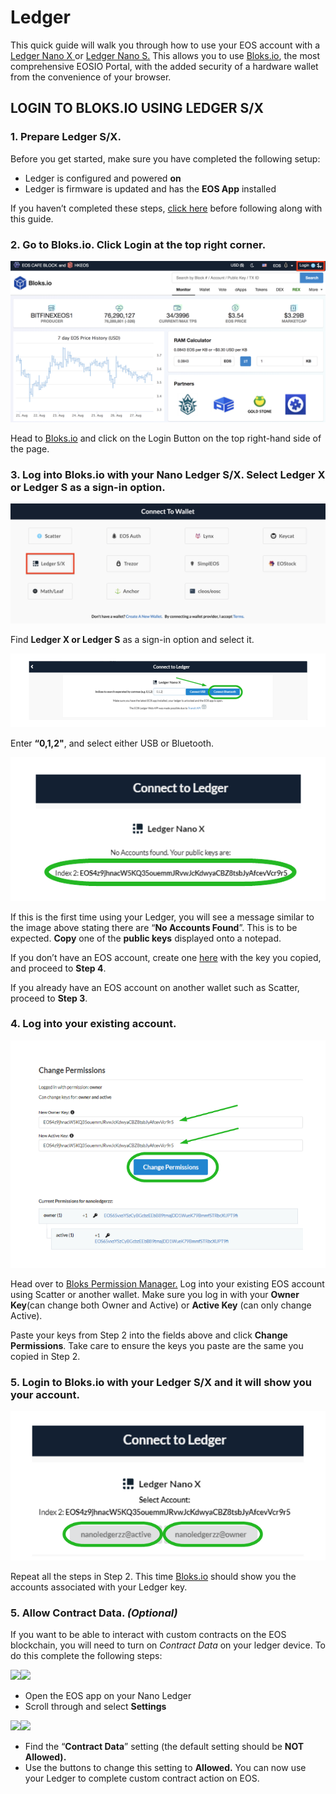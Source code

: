 # Ledger

This quick guide will walk you through how to use your EOS account with a [Ledger Nano X ](https://shop.ledger.com/products/ledger-nano-x)or [Ledger Nano S.](https://shop.ledger.com/products/ledger-nano-s/) This allows you to use [Bloks.io](https://bloks.io/), the most comprehensive EOSIO Portal, with the added security of a hardware wallet from the convenience of your browser.

## LOGIN TO BLOKS.IO USING LEDGER S/X

### 1. Prepare Ledger S/X.

Before you get started, make sure you have completed the following setup:

* Ledger is configured and powered **on**
* Ledger is firmware is updated and has the **EOS App** installed

If you haven’t completed these steps, [click here](https://support.ledger.com/hc/en-us/articles/360000613793-Set-up-as-new-device) before following along with this guide.

### 2. Go to Bloks.io. Click Login at the top right corner. 

![](../../.gitbook/assets/image%20%28154%29.png)

 Head to [Bloks.io](https://bloks.io/) and click on the Login Button on the top right-hand side of the page.

### 3. Log into Bloks.io with your Nano Ledger S/X. Select Ledger X or Ledger S as a sign-in option.

![](../../.gitbook/assets/image%20%28165%29.png)

Find **Ledger X or Ledger S** as a sign-in option and select it.

![](../../.gitbook/assets/image%20%2851%29.png)

Enter **“0,1,2"**, and select either USB or Bluetooth.

![](../../.gitbook/assets/image%20%28125%29.png)

If this is the first time using your Ledger, you will see a message similar to the image above stating there are “**No Accounts Found**”. This is to be expected. **Copy** one of the **public keys** displayed onto a notepad.

If you don’t have an EOS account, create one [here](https://bloks.io/wallet/create-account) with the key you copied, and proceed to **Step 4**.

If you already have an EOS account on another wallet such as Scatter, proceed to **Step 3**.

### 4. Log into your existing account.

![](../../.gitbook/assets/image%20%28173%29.png)

Head over to [Bloks Permission Manager.](https://bloks.io/wallet/permissions) Log into your existing EOS account using Scatter or another wallet. Make sure you log in with your **Owner Key**\(can change both Owner and Active\) or **Active Key** \(can only change Active\).

Paste your keys from Step 2 into the fields above and click **Change Permissions**. Take care to ensure the keys you paste are the same you copied in Step 2.

### 5. Login to Bloks.io with your Ledger S/X and it will show you your account.

![](../../.gitbook/assets/image%20%28136%29.png)

Repeat all the steps in Step 2. This time [Bloks.io](https://bloks.io/) should show you the accounts associated with your Ledger key.

### 5. Allow Contract Data. _\(Optional\)_

If you want to be able to interact with custom contracts on the EOS blockchain, you will need to turn on _Contract Data_ on your ledger device. To do this complete the following steps:

![](https://miro.medium.com/max/500/1*C_ZZd9nE9eNQKI0q1L247A.jpeg)![](https://miro.medium.com/max/500/1*cDP9gVPbafkkAYYbExQgxQ.jpeg)

* Open the EOS app on your Nano Ledger
* Scroll through and select **Settings**

![](https://miro.medium.com/max/500/1*uqoTCgU3NwzOZ-w4rwCQ3Q.jpeg)![](https://miro.medium.com/max/500/1*pFHCxHL6-kYvqXBcujfUxw.jpeg)

* Find the “**Contract Data**” setting \(the default setting should be **NOT Allowed\).**
* Use the buttons to change this setting to **Allowed.** You can now use your Ledger to complete custom contract action on EOS.

